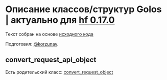 # Описание классов/структур Golos | актуально для [hf 0.17.0](https://github.com/GolosChain/golos/releases/tag/v0.17.0)
Текст собран на основе [исходного кода](https://github.com/GolosChain/golos/tree/master/plugins/database_api/include/golos/plugins/database_api/forward.hpp)

Подготовил: [@korzunav](https://golos.io/@korzunav).

## convert_request_api_object

Есть родительский класс: [convert_request_object](convert_request_object.md)

